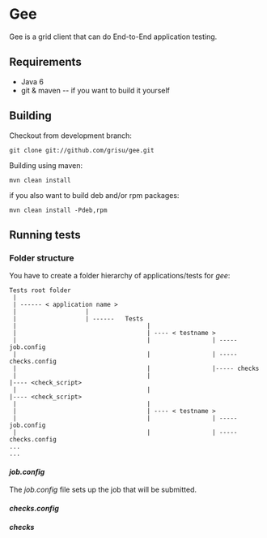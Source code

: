 Gee
===

Gee is a grid client that can do End-to-End application testing. 

Requirements
--------------------

 * Java 6 
 * git & maven -- if you want to build it yourself
 
Building
------------

Checkout from development branch:

    git clone git://github.com/grisu/gee.git
	
Building using maven:

    mvn clean install
	
if you also want to build deb and/or rpm packages:

    mvn clean install -Pdeb,rpm
	
Running tests
--------------------

### Folder structure

You have to create a folder hierarchy of applications/tests for _gee_:

    Tests root folder
	 |
	 | ------ < application name >
	 |                   |
	 |                   | ------   Tests
	 |                                    |
	 |                                    | ---- < testname >
	 |                                    |                 | ----- job.config
	 |                                    |                 | ----- checks.config
	 |                                    |                 |----- checks	 
	 |                                    |                               |---- <check_script>	 
	 |                                    |                               |---- <check_script>	 	 
	 |                                    |	 
 	 |                                    | ---- < testname >
	 |                                    |                 | ----- job.config
	 |                                    |                 | ----- checks.config
    ...
	...
	
#### _job.config_

The _job.config_ file sets up the job that will be submitted.

#### _checks.config_

#### _checks_
